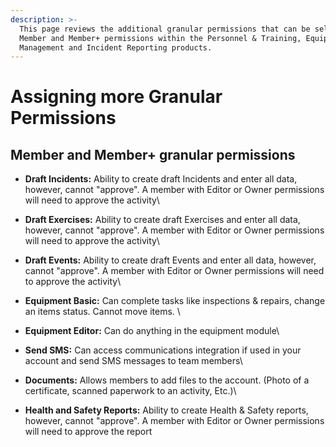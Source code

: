 ```yaml
---
description: >-
  This page reviews the additional granular permissions that can be selected for
  Member and Member+ permissions within the Personnel & Training, Equipment
  Management and Incident Reporting products.
---
```


# Assigning more Granular Permissions

## Member and Member+ granular permissions

* **Draft Incidents:** Ability to create draft Incidents and enter all data, however, cannot "approve". A member with Editor or Owner permissions will need to approve the activity\

* **Draft Exercises:** Ability to create draft Exercises and enter all data, however, cannot "approve". A member with Editor or Owner permissions will need to approve the activity\

* **Draft Events:** Ability to create draft Events and enter all data, however, cannot "approve". A member with Editor or Owner permissions will need to approve the activity\

* **Equipment Basic:** Can complete tasks like inspections & repairs, change an items status. Cannot move items. \

* **Equipment Editor:** Can do anything in the equipment module\

* **Send SMS:** Can access communications integration if used in your account and send SMS messages to team members\

* **Documents:** Allows members to add files to the account. (Photo of a certificate, scanned paperwork to an activity, Etc.)\

* **Health and Safety Reports:** Ability to create Health & Safety reports, however, cannot "approve". A member with Editor or Owner permissions will need to approve the report
